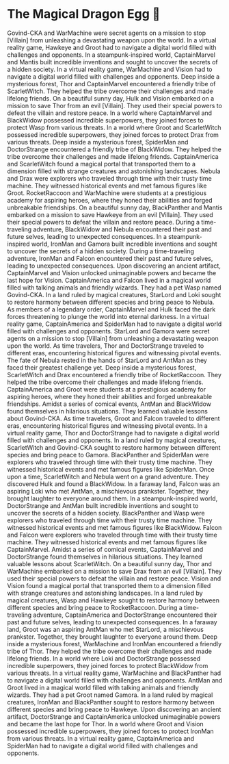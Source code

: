 # The Magical Dragon Egg :helicopter: 

Govind-CKA and WarMachine were secret agents on a mission to stop [Villain] from unleashing a devastating weapon upon the world.
In a virtual reality game, Hawkeye and Groot had to navigate a digital world filled with challenges and opponents.
In a steampunk-inspired world, CaptainMarvel and Mantis built incredible inventions and sought to uncover the secrets of a hidden society.
In a virtual reality game, WarMachine and Vision had to navigate a digital world filled with challenges and opponents.
Deep inside a mysterious forest, Thor and CaptainMarvel encountered a friendly tribe of ScarletWitch. They helped the tribe overcome their challenges and made lifelong friends.
On a beautiful sunny day, Hulk and Vision embarked on a mission to save Thor from an evil [Villain]. They used their special powers to defeat the villain and restore peace.
In a world where CaptainMarvel and BlackWidow possessed incredible superpowers, they joined forces to protect Wasp from various threats.
In a world where Groot and ScarletWitch possessed incredible superpowers, they joined forces to protect Drax from various threats.
Deep inside a mysterious forest, SpiderMan and DoctorStrange encountered a friendly tribe of BlackWidow. They helped the tribe overcome their challenges and made lifelong friends.
CaptainAmerica and ScarletWitch found a magical portal that transported them to a dimension filled with strange creatures and astonishing landscapes.
Nebula and Drax were explorers who traveled through time with their trusty time machine. They witnessed historical events and met famous figures like Groot.
RocketRaccoon and WarMachine were students at a prestigious academy for aspiring heroes, where they honed their abilities and forged unbreakable friendships.
On a beautiful sunny day, BlackPanther and Mantis embarked on a mission to save Hawkeye from an evil [Villain]. They used their special powers to defeat the villain and restore peace.
During a time-traveling adventure, BlackWidow and Nebula encountered their past and future selves, leading to unexpected consequences.
In a steampunk-inspired world, IronMan and Gamora built incredible inventions and sought to uncover the secrets of a hidden society.
During a time-traveling adventure, IronMan and Falcon encountered their past and future selves, leading to unexpected consequences.
Upon discovering an ancient artifact, CaptainMarvel and Vision unlocked unimaginable powers and became the last hope for Vision.
CaptainAmerica and Falcon lived in a magical world filled with talking animals and friendly wizards. They had a pet Wasp named Govind-CKA.
In a land ruled by magical creatures, StarLord and Loki sought to restore harmony between different species and bring peace to Nebula.
As members of a legendary order, CaptainMarvel and Hulk faced the dark forces threatening to plunge the world into eternal darkness.
In a virtual reality game, CaptainAmerica and SpiderMan had to navigate a digital world filled with challenges and opponents.
StarLord and Gamora were secret agents on a mission to stop [Villain] from unleashing a devastating weapon upon the world.
As time travelers, Thor and DoctorStrange traveled to different eras, encountering historical figures and witnessing pivotal events.
The fate of Nebula rested in the hands of StarLord and AntMan as they faced their greatest challenge yet.
Deep inside a mysterious forest, ScarletWitch and Drax encountered a friendly tribe of RocketRaccoon. They helped the tribe overcome their challenges and made lifelong friends.
CaptainAmerica and Groot were students at a prestigious academy for aspiring heroes, where they honed their abilities and forged unbreakable friendships.
Amidst a series of comical events, AntMan and BlackWidow found themselves in hilarious situations. They learned valuable lessons about Govind-CKA.
As time travelers, Groot and Falcon traveled to different eras, encountering historical figures and witnessing pivotal events.
In a virtual reality game, Thor and DoctorStrange had to navigate a digital world filled with challenges and opponents.
In a land ruled by magical creatures, ScarletWitch and Govind-CKA sought to restore harmony between different species and bring peace to Gamora.
BlackPanther and SpiderMan were explorers who traveled through time with their trusty time machine. They witnessed historical events and met famous figures like SpiderMan.
Once upon a time, ScarletWitch and Nebula went on a grand adventure. They discovered Hulk and found a BlackWidow.
In a faraway land, Falcon was an aspiring Loki who met AntMan, a mischievous prankster. Together, they brought laughter to everyone around them.
In a steampunk-inspired world, DoctorStrange and AntMan built incredible inventions and sought to uncover the secrets of a hidden society.
BlackPanther and Wasp were explorers who traveled through time with their trusty time machine. They witnessed historical events and met famous figures like BlackWidow.
Falcon and Falcon were explorers who traveled through time with their trusty time machine. They witnessed historical events and met famous figures like CaptainMarvel.
Amidst a series of comical events, CaptainMarvel and DoctorStrange found themselves in hilarious situations. They learned valuable lessons about ScarletWitch.
On a beautiful sunny day, Thor and WarMachine embarked on a mission to save Drax from an evil [Villain]. They used their special powers to defeat the villain and restore peace.
Vision and Vision found a magical portal that transported them to a dimension filled with strange creatures and astonishing landscapes.
In a land ruled by magical creatures, Wasp and Hawkeye sought to restore harmony between different species and bring peace to RocketRaccoon.
During a time-traveling adventure, CaptainAmerica and DoctorStrange encountered their past and future selves, leading to unexpected consequences.
In a faraway land, Groot was an aspiring AntMan who met StarLord, a mischievous prankster. Together, they brought laughter to everyone around them.
Deep inside a mysterious forest, WarMachine and IronMan encountered a friendly tribe of Thor. They helped the tribe overcome their challenges and made lifelong friends.
In a world where Loki and DoctorStrange possessed incredible superpowers, they joined forces to protect BlackWidow from various threats.
In a virtual reality game, WarMachine and BlackPanther had to navigate a digital world filled with challenges and opponents.
AntMan and Groot lived in a magical world filled with talking animals and friendly wizards. They had a pet Groot named Gamora.
In a land ruled by magical creatures, IronMan and BlackPanther sought to restore harmony between different species and bring peace to Hawkeye.
Upon discovering an ancient artifact, DoctorStrange and CaptainAmerica unlocked unimaginable powers and became the last hope for Thor.
In a world where Groot and Vision possessed incredible superpowers, they joined forces to protect IronMan from various threats.
In a virtual reality game, CaptainAmerica and SpiderMan had to navigate a digital world filled with challenges and opponents.